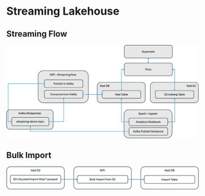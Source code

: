 # Streaming Lakehouse

## Streaming Flow

![Streaming Flow](./assets/StreamingFlow.png)

## Bulk Import

![Bulk Import](./assets/BulkImport.png)